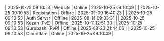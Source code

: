 | 2025-10-25 09:10:53 | Website | Online | 2025-10-25 09:10:49 |
| 2025-10-25 09:10:53 | Registration | Offline | 2025-09-09 16:40:23 |
| 2025-10-25 09:10:53 | Auth Server | Offline | 2025-08-18 09:33:31 |
| 2025-10-25 09:10:53 | Kezan (PvE) | Offline | 2025-10-11 12:51:30 |
| 2025-10-25 09:10:53 | Gurubashi (PvP) | Offline | 2025-08-23 21:44:06 |
| 2025-10-25 09:10:53 | Cloudflare | Online | 2025-10-25 09:10:49 |
